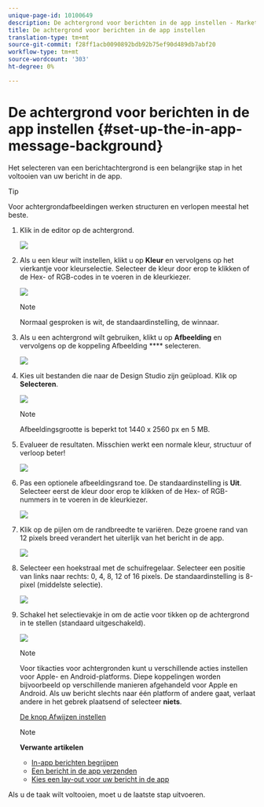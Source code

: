 ```yaml
---
unique-page-id: 10100649
description: De achtergrond voor berichten in de app instellen - Marketo Docs - Productdocumentatie
title: De achtergrond voor berichten in de app instellen
translation-type: tm+mt
source-git-commit: f28ff1acb0090892bdb92b75ef90d489db7abf20
workflow-type: tm+mt
source-wordcount: '303'
ht-degree: 0%

---
```



# De achtergrond voor berichten in de app instellen {#set-up-the-in-app-message-background}

Het selecteren van een berichtachtergrond is een belangrijke stap in het voltooien van uw bericht in de app.

>[!TIP]
>
>Voor achtergrondafbeeldingen werken structuren en verlopen meestal het beste.

1. Klik in de editor op de achtergrond.

   ![](assets/image2016-5-9-8-3a38-3a1.png)

1. Als u een kleur wilt instellen, klikt u op **Kleur** en vervolgens op het vierkantje voor kleurselectie. Selecteer de kleur door erop te klikken of de Hex- of RGB-codes in te voeren in de kleurkiezer.

   ![](assets/image2016-5-9-8-3a46-3a59.png)

   >[!NOTE]
   >
   >Normaal gesproken is wit, de standaardinstelling, de winnaar.

1. Als u een achtergrond wilt gebruiken, klikt u op **Afbeelding** en vervolgens op de koppeling Afbeelding **** selecteren.

   ![](assets/image2016-5-9-8-3a52-3a43.png)

1. Kies uit bestanden die naar de Design Studio zijn geüpload. Klik op **Selecteren**.

   ![](assets/image2016-5-9-9-3a0-3a2.png)

   >[!NOTE]
   >
   >Afbeeldingsgrootte is beperkt tot 1440 x 2560 px en 5 MB.

1. Evalueer de resultaten. Misschien werkt een normale kleur, structuur of verloop beter!

   ![](assets/image2016-5-9-9-3a2-3a33.png)

1. Pas een optionele afbeeldingsrand toe. De standaardinstelling is **Uit**. Selecteer eerst de kleur door erop te klikken of de Hex- of RGB-nummers in te voeren in de kleurkiezer.

   ![](assets/image2016-5-9-9-3a54-3a8.png)

1. Klik op de pijlen om de randbreedte te variëren. Deze groene rand van 12 pixels breed verandert het uiterlijk van het bericht in de app.

   ![](assets/image2016-5-9-9-3a58-3a38.png)

1. Selecteer een hoekstraal met de schuifregelaar. Selecteer een positie van links naar rechts: 0, 4, 8, 12 of 16 pixels. De standaardinstelling is 8-pixel (middelste selectie).

   ![](assets/image2016-5-6-9-3a39-3a28.png)

1. Schakel het selectievakje in om de actie voor tikken op de achtergrond in te stellen (standaard uitgeschakeld).

   ![](assets/image2016-5-9-10-3a6-3a10.png)

   >[!NOTE]
   >
   >Voor tikacties voor achtergronden kunt u verschillende acties instellen voor Apple- en Android-platforms. Diepe koppelingen worden bijvoorbeeld op verschillende manieren afgehandeld voor Apple en Android. Als uw bericht slechts naar één platform of andere gaat, verlaat andere in het gebrek plaatsend of selecteer **niets**.

   [De knop Afwijzen instellen](set-up-the-dismiss-button-and-approve-the-message.md)

   >[!NOTE]
   >
   >**Verwante artikelen**
   >
   >    
   >    
   >    * [In-app berichten begrijpen](../../../../product-docs/mobile-marketing/in-app-messages/understanding-in-app-messages.md)
   >    * [Een bericht in de app verzenden](http://docs.marketo.com/pages/viewpage.action?pageid=10617378)
   >    * [Kies een lay-out voor uw bericht in de app](choose-a-layout-for-your-in-app-message.md)


Als u de taak wilt voltooien, moet u de laatste stap uitvoeren.